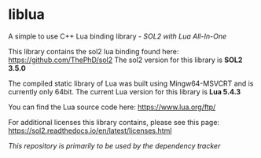 # liblua
 A simple to use C++ Lua binding library - *SOL2 with Lua All-In-One*


 This library contains the sol2 lua binding found here: https://github.com/ThePhD/sol2
 The sol2 version for this library is **SOL2 3.5.0**

The compiled static library of Lua was built using Mingw64-MSVCRT and is currently only 64bit.
The current Lua version for this library is **Lua 5.4.3**

You can find the Lua source code here: https://www.lua.org/ftp/

For additional licenses this library contains, please see this page:
https://sol2.readthedocs.io/en/latest/licenses.html



 *This repository is primarily to be used by the dependency tracker*